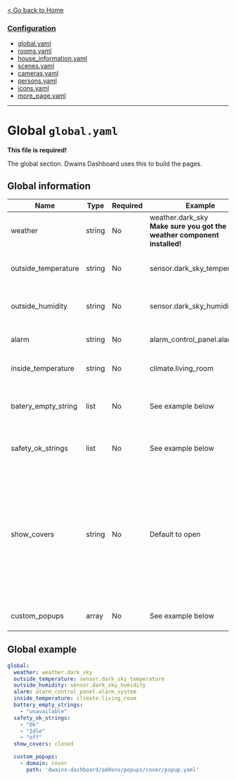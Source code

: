 
[< Go back to Home](../index.md)

### [Configuration](index.md)
* [global.yaml](global.md)
* [rooms.yaml](rooms.md)
* [house_information.yaml](house_information.md)
* [scenes.yaml](scenes.md)
* [cameras.yaml](cameras.md)
* [persons.yaml](persons.md)
* [icons.yaml](icons.md)
* [more_page.yaml](more_page.md)

---

# Global `global.yaml` 

**This file is required!**

The global section. Dwains Dashboard uses this to build the pages.

## Global information

| Name | Type | Required | Example | Description |
|---------------------|--------|----------|----------------------------------|---------------------------------------------------------------------------------------------|
| weather | string | No | weather.dark_sky<br>**Make sure you got the weather component installed!** | Weather (Ex: [Dark Sky Weather Integration](https://www.home-assistant.io/integrations/weather.darksky/)) |
| outside_temperature | string | No | sensor.dark_sky_temperature | Outside temperature (Ex: [Dark Sky Sensor](https://www.home-assistant.io/integrations/darksky/)) |
| outside_humidity | string | No | sensor.dark_sky_humidity | Outside humidity (Ex: [Dark Sky Sensor](https://www.home-assistant.io/integrations/darksky/)) |
| alarm | string | No | alarm_control_panel.alarm_sys | Alarm entity. [Read more here](https://www.home-assistant.io/integrations/manual/) |
| inside_temperature | string | No | climate.living_room | Inside temperature sensor |
| batery_empty_string | list | No | See example below | A list of states the empty batteries are shown for |
| safety_ok_strings | list | No | See example below | [Read more about safety for rooms here](rooms.md) |
| show_covers | string | No | Default to open  | Use closed or partly_closed. For example in the header it default shows all open covers if you only want to see closed covers use set this key and use closed |
| custom_popups | array | No | See example below | [Read more about custom popups here](../addons/popup.md) | 


## Global example
```YAML
global:
  weather: weather.dark_sky
  outside_temperature: sensor.dark_sky_temperature
  outside_humidity: sensor.dark_sky_humidity
  alarm: alarm_control_panel.alarm_system
  inside_temperature: climate.living_room
  battery_empty_strings:
    - "unavailable"
  safety_ok_strings: 
    - "Ok"
    - "Idle"
    - "off"
  show_covers: closed

  custom_popups:
    - domain: cover
      path: 'dwains-dashboard/addons/popups/cover/popup.yaml'
```  